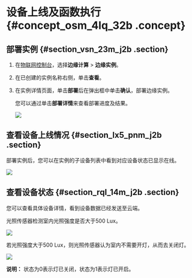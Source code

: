# 设备上线及函数执行 {#concept_osm_4lq_32b .concept}

## 部署实例 {#section_vsn_23m_j2b .section}

1.  在[物联网控制台](http://iot.console.aliyun.com/)，选择**边缘计算** \> **边缘实例**。
2.  在已创建的实例名称右侧，单击**查看**。
3.  在实例详情页面，单击**部署**后在弹出框中单击**确认**，部署边缘实例。

    您可以通过单击**部署详情**来查看部署进度及结果。

    ![](http://static-aliyun-doc.oss-cn-hangzhou.aliyuncs.com/assets/img/15292/15409894316778_zh-CN.png)


## 查看设备上线情况 {#section_lx5_pnm_j2b .section}

部署实例后，您可以在实例的子设备列表中看到对应设备状态已显示在线。

![](http://static-aliyun-doc.oss-cn-hangzhou.aliyuncs.com/assets/img/15292/15409894316779_zh-CN.png)

## 查看设备状态 {#section_rql_14m_j2b .section}

您可以查看具体设备详情，看到设备数据已经发送至云端。

光照传感器检测室内光照强度是否大于500 Lux。

![](http://static-aliyun-doc.oss-cn-hangzhou.aliyuncs.com/assets/img/15292/15409894316781_zh-CN.png)

若光照强度大于500 Lux，则光照传感器认为室内不需要开灯，从而去关闭灯。

![](http://static-aliyun-doc.oss-cn-hangzhou.aliyuncs.com/assets/img/15292/15409894317245_zh-CN.png)

**说明：** 状态为0表示灯已关闭，状态为1表示灯已开启。

